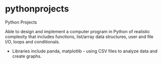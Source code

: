 # pythonprojects
Python Projects

Able to design and implement a computer program in Python of realistic complexity that includes functions, list/array data structures, user and file I/O, loops and conditionals.
   - Libraries include panda, matplotlib - using CSV files to analyze data and create graphs. 
